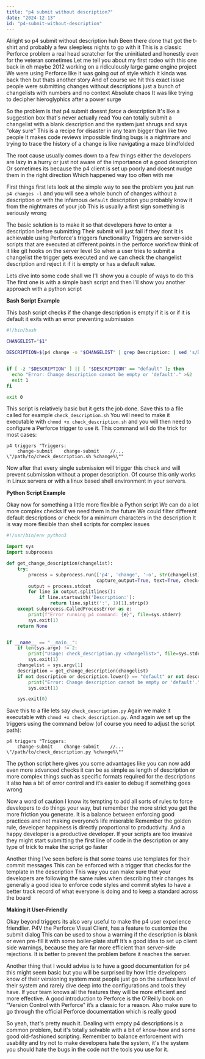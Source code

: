 ```yaml
---
title: "p4 submit without description?"
date: "2024-12-13"
id: "p4-submit-without-description"
---
```


Alright so p4 submit without description huh Been there done that got the t-shirt and probably a few sleepless nights to go with it This is a classic Perforce problem a real head scratcher for the uninitiated and honestly even for the veteran sometimes Let me tell you about my first rodeo with this one back in oh maybe 2012 working on a ridiculously large game engine project We were using Perforce like it was going out of style which it kinda was back then but thats another story And of course we hit this exact issue people were submitting changes without descriptions just a bunch of changelists with numbers and no context Absolute chaos It was like trying to decipher hieroglyphics after a power surge

So the problem is that p4 submit doesnt *force* a description It's like a suggestion box that's never actually read You can totally submit a changelist with a blank description and the system just shrugs and says "okay sure" This is a recipe for disaster in any team bigger than like two people It makes code reviews impossible finding bugs is a nightmare and trying to trace the history of a change is like navigating a maze blindfolded

The root cause usually comes down to a few things either the developers are lazy in a hurry or just not aware of the importance of a good description Or sometimes its because the p4 client is set up poorly and doesnt nudge them in the right direction Which happened way too often with me

First things first lets look at the simple way to see the problem you just run `p4 changes -l` and you will see a whole bunch of changes without a description or with the infamous `default` description you probably know it from the nightmares of your job This is usually a first sign something is seriously wrong

The basic solution is to make it so that developers *have* to enter a description before submitting Their submit will just fail if they dont It is achievable using Perforce's triggers functionality Triggers are server-side scripts that are executed at different points in the perforce workflow think of it like git hooks on the server level So when a user tries to submit a changelist the trigger gets executed and we can check the changelist description and reject it if it is empty or has a default value.

Lets dive into some code shall we I'll show you a couple of ways to do this The first one is with a simple bash script and then I’ll show you another approach with a python script

**Bash Script Example**

This bash script checks if the change description is empty if it is or if it is default it exits with an error preventing submission

```bash
#!/bin/bash

CHANGELIST="$1"

DESCRIPTION=$(p4 change -o "$CHANGELIST" | grep Description: | sed 's/Description:\s*//')


if [ -z "$DESCRIPTION" ] || [ "$DESCRIPTION" == "default" ]; then
  echo "Error: Change description cannot be empty or 'default'." >&2
  exit 1
fi

exit 0
```
This script is relatively basic but it gets the job done. Save this to a file called for example `check_description.sh` You will need to make it executable with `chmod +x check_description.sh` and you will then need to configure a Perforce trigger to use it. This command will do the trick for most cases:

```
p4 triggers "Triggers:
    change-submit    change-submit    //...   \"/path/to/check_description.sh %change%\""
```

Now after that every single submission will trigger this check and will prevent submission without a proper description. Of course this only works in Linux servers or with a linux based shell environment in your servers.

**Python Script Example**

Okay now for something a little more flexible a Python script We can do a lot more complex checks if we need them in the future We could filter different default descriptions or check for a minimum characters in the description It is way more flexible than shell scripts for complex issues

```python
#!/usr/bin/env python3

import sys
import subprocess

def get_change_description(changelist):
    try:
        process = subprocess.run(['p4', 'change', '-o', str(changelist)],
                                 capture_output=True, text=True, check=True)
        output = process.stdout
        for line in output.splitlines():
            if line.startswith('Description:'):
                return line.split(':', 1)[1].strip()
    except subprocess.CalledProcessError as e:
        print(f"Error running p4 command: {e}", file=sys.stderr)
        sys.exit(1)
    return None


if __name__ == "__main__":
    if len(sys.argv) != 2:
        print("Usage: check_description.py <changelist>", file=sys.stderr)
        sys.exit(1)
    changelist = sys.argv[1]
    description = get_change_description(changelist)
    if not description or description.lower() == "default" or not description.strip():
        print("Error: Change description cannot be empty or 'default'.", file=sys.stderr)
        sys.exit(1)

    sys.exit(0)
```

Save this to a file lets say `check_description.py` Again we make it executable with `chmod +x check_description.py`. And again we set up the triggers using the command below (of course you need to adjust the script path):

```
p4 triggers "Triggers:
    change-submit    change-submit    //...   \"/path/to/check_description.py %change%\""
```

The python script here gives you some advantages like you can now add even more advanced checks it can be as simple as length of description or more complex things such as specific formats required for the descriptions it also has a bit of error control and it’s easier to debug if something goes wrong

Now a word of caution I know its tempting to add all sorts of rules to force developers to do things your way, but remember the more strict you get the more friction you generate. It is a balance between enforcing good practices and not making everyone’s life miserable Remember the golden rule, developer happiness is directly proportional to productivity. And a happy developer is a productive developer. If your scripts are too invasive they might start submitting the first line of code in the description or any type of trick to make the script go faster

Another thing I’ve seen before is that some teams use templates for their commit messages This can be enforced with a trigger that checks for the template in the description This way you can make sure that your developers are following the same rules when describing their changes Its generally a good idea to enforce code styles and commit styles to have a better track record of what everyone is doing and to keep a standard across the board

**Making it User-Friendly**

Okay beyond triggers its also very useful to make the p4 user experience friendlier. P4V the Perforce Visual Client, has a feature to customize the submit dialog This can be used to show a warning if the description is blank or even pre-fill it with some boiler-plate stuff It’s a good idea to set up client side warnings, because they are far more efficient than server-side rejections. It is better to prevent the problem before it reaches the server.

Another thing that I would advise is to have a good documentation for p4 this might seem basic but you will be surprised by how little developers know of their versioning system most people just go on the surface level of their system and rarely dive deep into the configurations and tools they have. If your team knows all the features they will be more efficient and more effective. A good introduction to Perforce is the O'Reilly book on "Version Control with Perforce" it’s a classic for a reason. Also make sure to go through the official Perforce documentation which is really good

So yeah, that's pretty much it. Dealing with empty p4 descriptions is a common problem, but it's totally solvable with a bit of know-how and some good old-fashioned scripting. Remember to balance enforcement with usability and try not to make developers hate the system, it's the system you should hate the bugs in the code not the tools you use for it.
